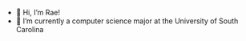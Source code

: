 - 👋 Hi, I’m Rae!
- 🌱 I’m currently a computer science major at the University of South Carolina

<!---
- 📫 my email is sej15@email.sc.edu
raej15/raej15 is a ✨ special ✨ repository because its `README.md` (this file) appears on your GitHub profile.
You can click the Preview link to take a look at your changes.
--->
